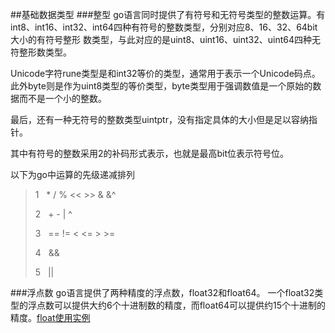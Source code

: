 ##基础数据类型
###整型
go语言同时提供了有符号和无符号类型的整数运算。有int8、int16、int32、int64四种有符号的整数类型，分别对应8、16、32、64bit大小的有符号整形 数类型，与此对应的是uint8、uint16、uint32、uint64四种无符整形数类型。

Unicode字符rune类型是和int32等价的类型，通常用于表示一个Unicode码点。此外byte则是作为uint8类型的等价类型，byte类型用于强调数值是一个原始的数据而不是一个小的整数。

最后，还有一种无符号的整数类型uintptr，没有指定具体的大小但是足以容纳指针。

其中有符号的整数采用2的补码形式表示，也就是最高bit位表示符号位。

以下为go中运算的先级递减排列
>1 &nbsp;  *      /      %      <<       >>     &       &^
>  
>2 &nbsp;  +      -      |      ^
>  
>3 &nbsp;  ==     !=     <      <=       >      >=
>  
>4 &nbsp;  &&
>  
>5 &nbsp;  ||

###浮点数
go语言提供了两种精度的浮点数，float32和float64。
一个float32类型的浮点数可以提供大约6个十进制数的精度，而float64可以提供约15个十进制的精度。[float使用实例](float/main.go)
